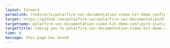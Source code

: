 ```yaml
---
layout: forward
permalink: /redirects/polarfire-soc-documentation-video-kit-demo-configure-static-ip
target: https://github.com/polarfire-soc/polarfire-soc-documentation/blob/master/applications-and-demos/mpfs-video-kit-h264-demo.md#steps-to-configure-static-ip-addresses
targetname: polarfire-soc-documentation-video-kit-demo-configure-static-ip
targettitle: taking you to polarfire-soc-documentation-video-kit-demo-configure-static-ip
time: 0
message: this page has moved
---
```

